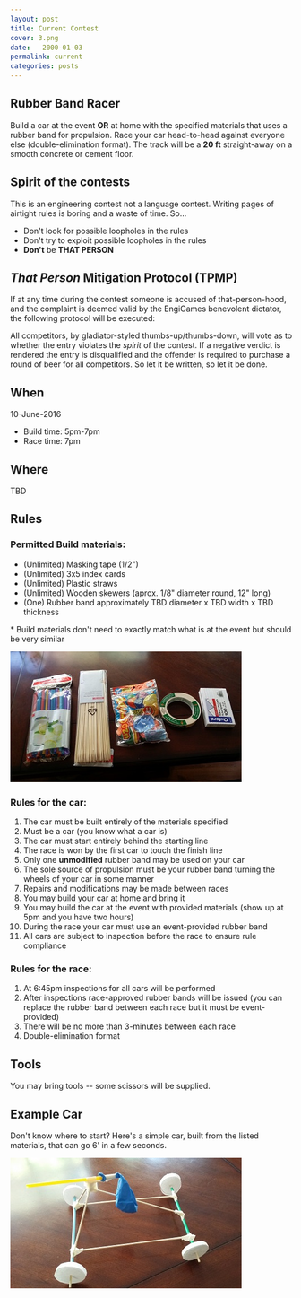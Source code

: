 ```yaml
---
layout: post
title: Current Contest
cover: 3.png
date:   2000-01-03
permalink: current
categories: posts
---
```


## Rubber Band Racer

Build a car at the event **OR** at home with the specified materials that uses a rubber band for propulsion. Race your car head-to-head against everyone else (double-elimination format). The track will be a **20 ft** straight-away on a smooth concrete or cement floor.

## Spirit of the contests

This is an engineering contest not a language contest. Writing pages of airtight rules is boring and a waste of time. So...

 * Don't look for possible loopholes in the rules
 * Don't try to exploit possible loopholes in the rules
 * **Don't** be **THAT PERSON**

## *That Person* Mitigation Protocol (TPMP)

If at any time during the contest someone is accused of that-person-hood, and the complaint is deemed valid by the EngiGames benevolent dictator, the following protocol will be executed:

All competitors, by gladiator-styled thumbs-up/thumbs-down, will vote as to whether the entry violates the *spirit* of the contest. If a negative verdict is rendered the entry is disqualified and the offender is required to purchase a round of beer for all competitors. So let it be written, so let it be done.

## When

10-June-2016

 * Build time: 5pm-7pm
 * Race time: 7pm

## Where

TBD

## Rules

### Permitted Build materials:

 * (Unlimited) Masking tape (1/2")
 * (Unlimited) 3x5 index cards
 * (Unlimited) Plastic straws
 * (Unlimited) Wooden skewers (aprox. 1/8" diameter round, 12" long)
 * (One) Rubber band approximately TBD diameter x TBD width x TBD thickness

\* Build materials don't need to exactly match what is at the event but should be very similar


![materials](https://raw.githubusercontent.com/EngiGames/engigames.github.io/master/event_pics/02_BalloonRacer/material.jpg "material")
 
### Rules for the car:

 1. The car must be built entirely of the materials specified
 3. Must be a car (you know what a car is)
 4. The car must start entirely behind the starting line
 5. The race is won by the first car to touch the finish line
 6. Only one **unmodified** rubber band may be used on your car
 8. The sole source of propulsion must be your rubber band turning the wheels of your car in some manner
 8. Repairs and modifications may be made between races
 9. You may build your car at home and bring it
 10. You may build the car at the event with provided materials (show up at 5pm and you have two hours)
 11. During the race your car must use an event-provided rubber band
 12. All cars are subject to inspection before the race to ensure rule compliance

### Rules for the race:

 1. At 6:45pm inspections for all cars will be performed
 2. After inspections race-approved rubber bands will be issued (you can replace the rubber band between each race but it must be event-provided)
 3. There will be no more than 3-minutes between each race
 4. Double-elimination format

## Tools

You may bring tools -- some scissors will be supplied.

## Example Car

Don't know where to start? Here's a simple car, built from the listed materials, that can go 6' in a few seconds.

![car](https://raw.githubusercontent.com/EngiGames/engigames.github.io/master/event_pics/02_BalloonRacer/car.jpg "car")
